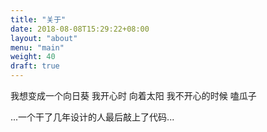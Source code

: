 ```yaml
---
title: "关于"
date: 2018-08-08T15:29:22+08:00
layout: "about"
menu: "main"
weight: 40
draft: true
---
```


我想变成一个向日葵
我开心时
向着太阳
我不开心的时候
嗑瓜子

...一个干了几年设计的人最后敲上了代码...